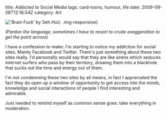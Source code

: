 title: Addicted to Social Media
tags: card-toons, humour, life
date: 2009-09-08T12:16:54Z
category: Art

!['Brain Fuck' by Seh Hui]({static}/images/2009/09/BrainFuck-small.jpg){: .img-responsive}

*(Pardon the language; sometimes I have to resort to crude exaggeration to get the point across)*

I have a confession to make: I'm starting to notice my addiction for social sites. Mainly Facebook and Twitter. There's just something about these two sites really. I'd personally would say that they are like sirens which seduces Internet surfers who pass by their territory, drawing them into a blackhole that sucks out the time and energy out of them.

I'm not condemning these two sites by all means, in fact I appreciated the fact they do open up a window of opportunity to get access into the minds, knowledge and social interactions of people I find interesting and admirable.

Just needed to remind myself as common sense goes: take everything in moderation.
